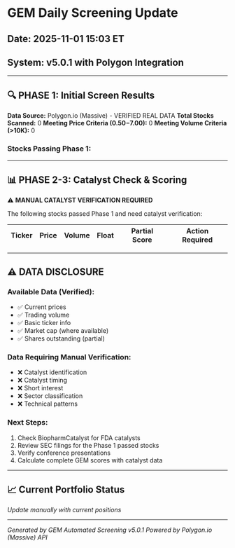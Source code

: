 # GEM Daily Screening Update
## Date: 2025-11-01 15:03 ET
## System: v5.0.1 with Polygon Integration

---

## 🔍 PHASE 1: Initial Screen Results

**Data Source:** Polygon.io (Massive) - VERIFIED REAL DATA
**Total Stocks Scanned:** 0
**Meeting Price Criteria ($0.50-$7.00):** 0
**Meeting Volume Criteria (>10K):** 0

### Stocks Passing Phase 1:


---

## 📊 PHASE 2-3: Catalyst Check & Scoring

⚠️ **MANUAL CATALYST VERIFICATION REQUIRED**

The following stocks passed Phase 1 and need catalyst verification:

| Ticker | Price | Volume | Float | Partial Score | Action Required |
|--------|-------|--------|-------|---------------|-----------------|


---

## ⚠️ DATA DISCLOSURE

### Available Data (Verified):
- ✅ Current prices
- ✅ Trading volume
- ✅ Basic ticker info
- ✅ Market cap (where available)
- ✅ Shares outstanding (partial)

### Data Requiring Manual Verification:
- ❌ Catalyst identification
- ❌ Catalyst timing
- ❌ Short interest
- ❌ Sector classification
- ❌ Technical patterns

### Next Steps:
1. Check BiopharmCatalyst for FDA catalysts
2. Review SEC filings for the Phase 1 passed stocks
3. Verify conference presentations
4. Calculate complete GEM scores with catalyst data

---

## 📈 Current Portfolio Status
*Update manually with current positions*

---

*Generated by GEM Automated Screening v5.0.1*
*Powered by Polygon.io (Massive) API*
